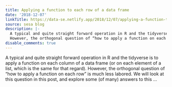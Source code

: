```yaml
---
title: Applying a function to each row of a data frame
date: '2018-12-07'
linkTitle: https://data-se.netlify.app/2018/12/07/applying-a-function-to-each-row-of-a-data-frame/
source: sesa blog
description: |-
  A typical and quite straight forward operation in R and the tidyverse is to apply a function on each column of a data frame (or on each element of a list, which is the same for that regard).
  However, the orthogonal question of “how to apply a function on each row” is much less labored. We will look at this question in this post, and explore some (of many) answers to this ...
disable_comments: true
---
```

A typical and quite straight forward operation in R and the tidyverse is to apply a function on each column of a data frame (or on each element of a list, which is the same for that regard).
However, the orthogonal question of “how to apply a function on each row” is much less labored. We will look at this question in this post, and explore some (of many) answers to this ...